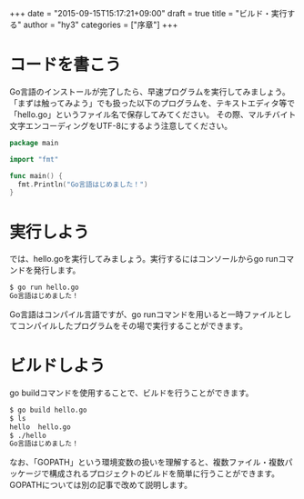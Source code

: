 +++
date = "2015-09-15T15:17:21+09:00"
draft = true
title = "ビルド・実行する"
author = "hy3"
categories = ["序章"]
+++

# コードを書こう

Go言語のインストールが完了したら、早速プログラムを実行してみましょう。
「まずは触ってみよう」でも扱った以下のプログラムを、テキストエディタ等で「hello.go」というファイル名で保存してみてください。
その際、マルチバイト文字エンコーディングをUTF-8にするよう注意してください。

```go
package main

import "fmt"

func main() {
  fmt.Println("Go言語はじめました！")
}
```

# 実行しよう

では、hello.goを実行してみましょう。実行するにはコンソールからgo runコマンドを発行します。

```bash
$ go run hello.go
Go言語はじめました！
```

Go言語はコンパイル言語ですが、go runコマンドを用いると一時ファイルとしてコンパイルしたプログラムをその場で実行することができます。

# ビルドしよう

go buildコマンドを使用することで、ビルドを行うことができます。

```bash
$ go build hello.go
$ ls
hello  hello.go
$ ./hello
Go言語はじめました！
```

なお、「GOPATH」という環境変数の扱いを理解すると、複数ファイル・複数パッケージで構成されるプロジェクトのビルドを簡単に行うことができます。
GOPATHについては別の記事で改めて説明します。
